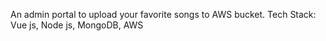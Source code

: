 An admin portal to upload your favorite songs to AWS bucket.
Tech Stack:
Vue js, Node js, MongoDB, AWS
